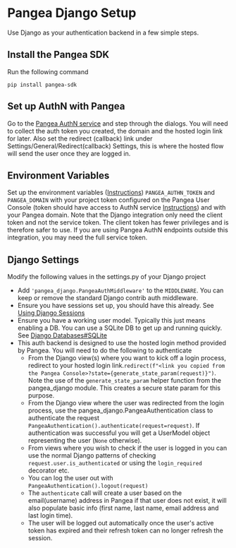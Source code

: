 # Pangea Django Setup

Use Django as your authentication backend in a few simple steps.

## Install the Pangea SDK

Run the following command

```
pip install pangea-sdk
```

## Set up AuthN with Pangea

Go to the [Pangea AuthN service](https://console.pangea.cloud/service/authn) and step through the dialogs. You will need to collect the auth token you created, the domain and the hosted login link for later. Also set the redirect (callback) link under Settings/General/Redirect(callback) Settings, this is where the hosted flow will send the user once they are logged in.

## Environment Variables
Set up the environment variables ([Instructions](https://pangea.cloud/docs/getting-started/integrate/#set-environment-variables)) `PANGEA_AUTHN_TOKEN` and `PANGEA_DOMAIN` with your project token configured on the Pangea User Console (token should have access to AuthN service [Instructions](https://pangea.cloud/docs/getting-started/configure-services/#configure-a-pangea-service)) and with your Pangea domain.
Note that the Django integration only need the client token and not the service token. The client token has fewer privileges and is therefore safer to use. If you are using Pangea AuthN endpoints outside this integration, you may need the full service token.

## Django Settings

Modify the following values in the settings.py of your Django project

* Add `'pangea_django.PangeaAuthMiddleware'` to the `MIDDLEWARE`. You can keep or remove the standard Django contrib auth middleware.
* Ensure you have sessions set up, you should have this already. See [Using Django Sessions](https://docs.djangoproject.com/en/4.2/topics/http/sessions/)
* Ensure you have a working user model. Typically this just means enabling a DB. You can use a SQLite DB to get up and running quickly. See [Django Databases#SQLite](https://docs.djangoproject.com/en/4.2/ref/databases/#sqlite-notes)
* This auth backend is designed to use the hosted login method provided by Pangea. You will need to do the following to authenticate
    - From the Django view(s) where you want to kick off a login process, redirect to your hosted login link.`redirect(f"<link you copied from the Pangea Console>?state={generate_state_param(request)}")`. Note the use of the `generate_state_param` helper function from the pangea_django module. This creates a secure state param for this purpose.
    - From the Django view where the user was redirected from the login process, use the pangea_django.PangeaAuthentication class to authenticate the request `PangeaAuthentication().authenticate(request=request)`. If authentication was successful you will get a UserModel object representing the user (`None` otherwise).
    - From views where you wish to check if the user is logged in you can use the normal Django patterns of checking `request.user.is_authenticated` or using the `login_required` decorator etc.
    - You can log the user out with `PangeaAuthentication().logout(request)`
    - The `authenticate` call will create a user based on the email(username) address in Pangea if that user does not exist, it will also populate basic info (first name, last name, email address and last login time).
    - The user will be logged out automatically once the user's active token has expired and their refresh token can no longer refresh the session.

